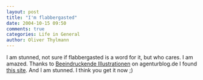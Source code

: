 ```yaml
---
layout: post
title: "I'm flabbergasted"
date: 2004-10-15 09:50
comments: true
categories: Life in General
author: Oliver Thylmann
---
```



I am stunned, not sure if flabbergasted is a word for it, but who cares. I am amazed. Thanks to [Beeindruckende Illustrationen](http://www.agenturblog.de/archives/2004/10/beeindruckende.php) on agenturblog.de I found [this site](http://www.photoshopcn.com/bbs/viewthread.php?tid=150569). And I am stunned. I think you get it now ;)

